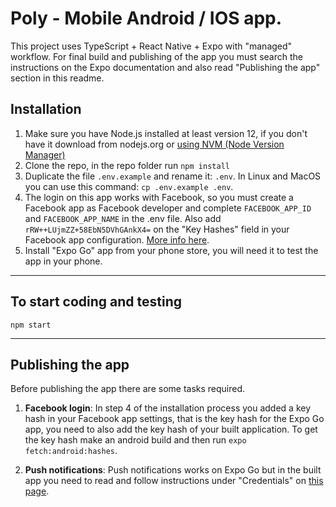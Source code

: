 # Poly - Mobile Android / IOS app.

This project uses TypeScript + React Native + Expo with "managed" workflow. For final build and publishing of the app you must search the instructions on the Expo documentation and also read "Publishing the app" section in this readme.

## Installation

1. Make sure you have Node.js installed at least version 12, if you don't have it download from nodejs.org or [using NVM (Node Version Manager)](https://tecadmin.net/install-nodejs-with-nvm/)
2. Clone the repo, in the repo folder run `npm install`
3. Duplicate the file `.env.example` and rename it: `.env`. In Linux and MacOS you can use this command: 
  `cp .env.example .env`.
5. The login on this app works with Facebook, so you must create a Facebook app as Facebook developer and complete `FACEBOOK_APP_ID` and `FACEBOOK_APP_NAME` in the .env file. Also add `rRW++LUjmZZ+58EbN5DVhGAnkX4=` on the "Key Hashes" field in your Facebook app configuration. [More info here](https://docs.expo.io/versions/v36.0.0/sdk/facebook/#registering-your-app-with-facebook).
6. Install "Expo Go" app from your phone store, you will need it to test the app in your phone.

----

## To start coding and testing

```
npm start
```

----

## Publishing the app

Before publishing the app there are some tasks required.

1. **Facebook login**: In step 4 of the installation process you added a key hash in your Facebook app settings, that is the key hash for the Expo Go app, you need to also add the key hash of your built application. To get the key hash make an android build and then run `expo fetch:android:hashes`. 

2. **Push notifications**: Push notifications works on Expo Go but in the built app you need to read and follow instructions under "Credentials" on [this page](https://docs.expo.io/push-notifications/push-notifications-setup/#credentials).
